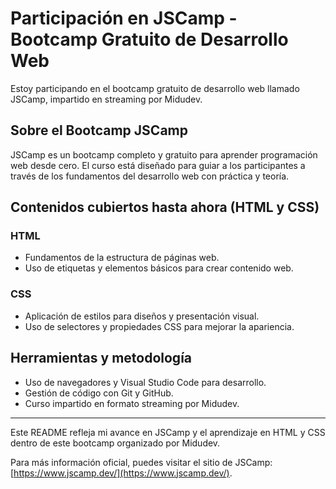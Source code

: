 # Participación en JSCamp - Bootcamp Gratuito de Desarrollo Web

Estoy participando en el bootcamp gratuito de desarrollo web llamado JSCamp, impartido en streaming por Midudev.

## Sobre el Bootcamp JSCamp

JSCamp es un bootcamp completo y gratuito para aprender programación web desde cero. El curso está diseñado para guiar a los participantes a través de los fundamentos del desarrollo web con práctica y teoría.

## Contenidos cubiertos hasta ahora (HTML y CSS)

### HTML
- Fundamentos de la estructura de páginas web.
- Uso de etiquetas y elementos básicos para crear contenido web.

### CSS
- Aplicación de estilos para diseños y presentación visual.
- Uso de selectores y propiedades CSS para mejorar la apariencia.

## Herramientas y metodología

- Uso de navegadores y Visual Studio Code para desarrollo.
- Gestión de código con Git y GitHub.
- Curso impartido en formato streaming por Midudev.

---

Este README refleja mi avance en JSCamp y el aprendizaje en HTML y CSS dentro de este bootcamp organizado por Midudev.

Para más información oficial, puedes visitar el sitio de JSCamp: [https://www.jscamp.dev/](https://www.jscamp.dev/).
